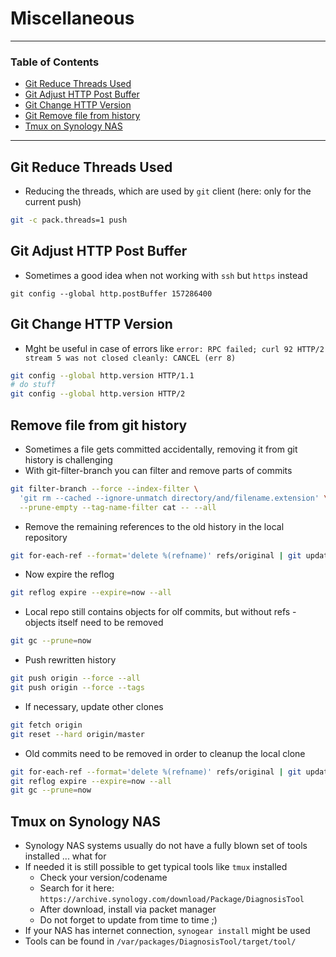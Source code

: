 # Miscellaneous

---

### Table of Contents
- [Git Reduce Threads Used](#git-reduce-threads-used)
- [Git Adjust HTTP Post Buffer](#git-post-buffer)
- [Git Change HTTP Version](#git-change-http-version)
- [Git Remove file from history](#remove-file-from-git-history)
- [Tmux on Synology NAS](#tmux-on-synology-nas)

---

## Git Reduce Threads Used
- Reducing the threads, which are used by `git` client (here: only for the current push)

```bash
git -c pack.threads=1 push
```

## Git Adjust HTTP Post Buffer
- Sometimes a good idea when not working with `ssh` but `https` instead

```
git config --global http.postBuffer 157286400
```

## Git Change HTTP Version
- Mght be useful in case of errors like `error: RPC failed; curl 92 HTTP/2 stream 5 was not closed cleanly: CANCEL (err 8)`

```bash
git config --global http.version HTTP/1.1
# do stuff
git config --global http.version HTTP/2
```

## Remove file from git history
- Sometimes a file gets committed accidentally, removing it from git history is challenging
- With git-filter-branch you can filter and remove parts of commits
```bash
git filter-branch --force --index-filter \
  'git rm --cached --ignore-unmatch directory/and/filename.extension' \
  --prune-empty --tag-name-filter cat -- --all
```
- Remove the remaining references to the old history in the local repository
```bash
git for-each-ref --format='delete %(refname)' refs/original | git update-ref --stdin
```
- Now expire the reflog
```bash
git reflog expire --expire=now --all
```
- Local repo still contains objects for olf commits, but without refs - objects itself need to be removed
```bash
git gc --prune=now
```
- Push rewritten  history
```bash
git push origin --force --all
git push origin --force --tags
```

- If necessary, update other clones
```bash
git fetch origin 
git reset --hard origin/master
```
- Old commits need to be removed in order to cleanup the local clone
```bash
git for-each-ref --format='delete %(refname)' refs/original | git update-ref --stdin
git reflog expire --expire=now --all
git gc --prune=now
```

## Tmux on Synology NAS
- Synology NAS systems usually do not have a fully blown set of tools installed ... what for
- If needed it is still possible to get typical tools like `tmux` installed
  * Check your version/codename
  * Search for it here: `https://archive.synology.com/download/Package/DiagnosisTool`
  * After download, install via packet manager
  * Do not forget to update from time to time ;)
- If your NAS has internet connection, `synogear install` might be used
- Tools can be found in `/var/packages/DiagnosisTool/target/tool/`
